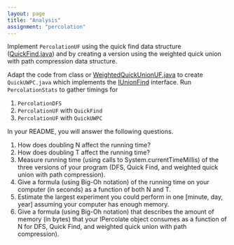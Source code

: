 ```yaml
---
layout: page
title: "Analysis"
assignment: "percolation"
---
```


Implement <code>PercolationUF</code> using the quick find data structure ([QuickFind.java](http://www.cs.duke.edu/courses/compsci201/fall14/assign/percolation/code/QuickFind.html)) and by creating a version using the weighted quick union with path compression data structure.

Adapt the code from class or [WeightedQuickUnionUF.java](http://algs4.cs.princeton.edu/15uf/WeightedQuickUnionUF.java.html) to create
<code>QuickUWPC.java</code> which implements the [IUnionFind](http://www.cs.duke.edu/courses/compsci201/fall14/assign/percolation/code/IUnionFind.html) interface. Run
<code>PercolationStats</code> to gather timings for
<ol>
<li><code>PercolationDFS</code></li>
<li><code>PercolationUF</code> with <code>QuickFind</code></li>
<li><code>PercolationUF</code> with <code>QuickUWPC</code></li>
</ol>

In your README, you will answer the following questions.
<ol>
<li>How does doubling N affect the running time?</li>
<li>How does doubling T affect the running time?</li>
<li>Measure running time (using calls to System.currentTimeMillis) of the three
versions of your program (DFS, Quick Find, and weighted quick union with path
compression).</li>
<li>Give a formula (using Big-Oh notation) of the running time on your
computer (in seconds) as a function of both N and T. 
</li>
<li> Estimate the largest
experiment you could  perform in one [minute, day, year] assuming your computer has
  enough memory.</li>
<li>Give a formula (using Big-Oh notation) that describes the amount of
memory (in bytes) that your IPercolate object consumes as a function of N for DFS,
Quick Find, and weighted quick union with path
compression).
</li>

</ol>
